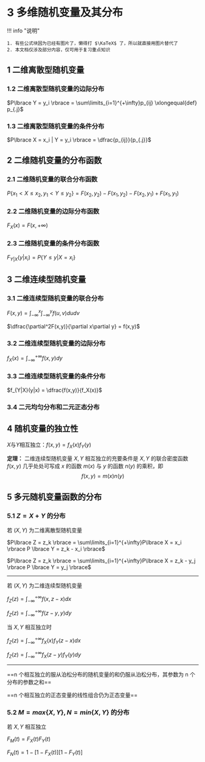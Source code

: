 # 3 多维随机变量及其分布

<!-- !!! tip "说明"

    此文档正在更新中…… -->

!!! info "说明"

    1. 有些公式块因为已经有图片了，懒得打 $\KaTeX$ 了，所以就直接用图片替代了
    2. 本文档仅涉及部分内容，仅可用于复习重点知识

## 1 二维离散型随机变量

### 1.2 二维离散型随机变量的边际分布

$P\lbrace Y = y_i \rbrace = \sum\limits_{i=1}^{+\infty}p_{ij} \xlongequal{def} p_{.j}$

### 1.3 二维离散型随机变量的条件分布

$P\lbrace X = x_i | Y = y_i \rbrace = \dfrac{p_{ij}}{p_{.j}}$

## 2 二维随机变量的分布函数

### 2.1 二维随机变量的联合分布函数

$P \lbrace x_1 < X \leqslant x_2, y_1 < Y \leqslant y_2 \rbrace = F(x_2,y_2) - F(x_1, y_2) - F(x_2, y_1) + F(x_1, y_1)$

### 2.2 二维随机变量的边际分布函数

$F_X(x) = F(x, +\infty)$

### 2.3 二维随机变量的条件分布函数

$F_{Y|X}(y|x_i) = P\lbrace Y \leqslant y|X = x_i\rbrace$

## 3 二维连续型随机变量

### 3.1 二维连续型随机变量的联合分布

$F(x,y) = \int_{-\infty}^x\int_{-\infty}^yf(u,v)dudv$

$\dfrac{\partial^2F(x,y)}{\partial x\partial y} = f(x,y)$

### 3.2 二维连续型随机变量的边际分布

$f_X(x) = \int_{-\infty}^{+\infty}f(x,y)dy$

### 3.3 二维连续型随机变量的条件分布

$f_{Y|X}(y|x) = \dfrac{f(x,y)}{f_X(x)}$

### 3.4 二元均匀分布和二元正态分布

## 4 随机变量的独立性

$X$与$Y$相互独立：$f(x,y) = f_X(x)f_Y(y)$

**定理：** 二维连续型随机变量 $X,Y$ 相互独立的充要条件是 $X,Y$ 的联合密度函数 $f(x,y)$ 几乎处处可写成 $x$ 的函数 $m(x)$ 与 $y$ 的函数 $n(y)$ 的乘积，即
$$
f(x,y) = m(x)n(y)
$$

## 5 多元随机变量函数的分布

### 5.1 $Z = X + Y$ 的分布

若 $(X,Y)$ 为二维离散型随机变量

$P\lbrace Z = z_k \rbrace = \sum\limits_{i=1}^{+\infty}P\lbrace X = x_i \rbrace P \lbrace Y = z_k - x_i \rbrace$

$P\lbrace Z = z_k \rbrace = \sum\limits_{i=1}^{+\infty}P\lbrace X = z_k - y_j \rbrace P \lbrace Y = y_j \rbrace$

---

若 $(X,Y)$ 为二维连续型随机变量

$f_Z(z) = \int_{-\infty}^{+\infty}f(x,z-x)dx$

$f_Z(z) = \int_{-\infty}^{+\infty}f(z-y,y)dy$

当 $X,Y$ 相互独立时

$f_Z(z) = \int_{-\infty}^{+\infty}f_X(x)f_Y(z-x)dx$

$f_Z(z) = \int_{-\infty}^{+\infty}f_X(z-y)f_Y(y)dy$

---

==n 个相互独立的服从泊松分布的随机变量的和仍服从泊松分布，其参数为 n 个分布的参数之和==

==n 个相互独立的正态变量的线性组合仍为正态变量==

### 5.2 $M = max\lbrace X,Y\rbrace, N = min\lbrace X,Y\rbrace$ 的分布

若 $X, Y$ 相互独立

$F_M(t) = F_X(t)F_Y(t)$

$F_N(t) = 1 - [1 - F_X(t)][1 - F_Y(t)]$
